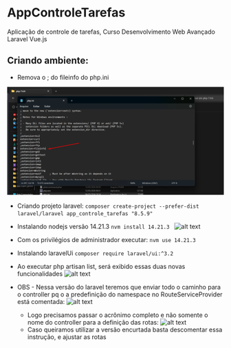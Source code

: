 # AppControleTarefas
Aplicação de controle de tarefas, Curso Desenvolvimento Web Avançado Laravel Vue.js
## Criando ambiente:
* Remova o ; do fileinfo do php.ini

![alt text](image.png)

* Criando projeto laravel:
```composer create-project --prefer-dist laravel/laravel app_controle_tarefas "8.5.9"```
*  Instalando nodejs versão 14.21.3
```nvm install 14.21.3 ```
![alt text](image-1.png)
* Com os privilégios de administrador executar:
```nvm use 14.21.3```

* Instalando laravelUi
```composer require laravel/ui:^3.2```
* Ao executar php artisan list, será exibido essas duas novas funcionalidades
![alt text](image-2.png)

* OBS - Nessa versão do laravel teremos que enviar todo o caminho para o controller pq o a predefinição do namespace no RouteServiceProvider está comentada:
![alt text](image-3.png)
  - Logo precisamos passar o acrônimo completo e não somente o nome do controller para a definição das rotas:
  ![alt text](image-4.png)
  - Caso queiramos utilizar a versão encurtada basta descomentar essa instrução, e ajustar as rotas